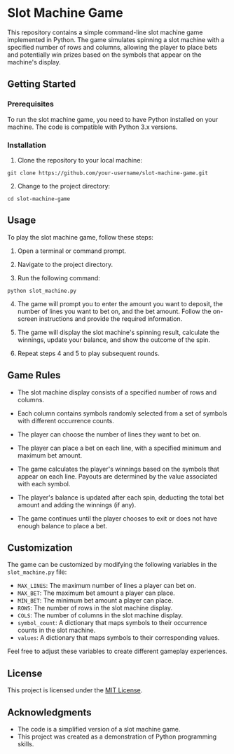 # Slot Machine Game

This repository contains a simple command-line slot machine game implemented in Python. The game simulates spinning a slot machine with a specified number of rows and columns, allowing the player to place bets and potentially win prizes based on the symbols that appear on the machine's display.

## Getting Started

### Prerequisites

To run the slot machine game, you need to have Python installed on your machine. The code is compatible with Python 3.x versions.

### Installation

1. Clone the repository to your local machine:

```
git clone https://github.com/your-username/slot-machine-game.git
```

2. Change to the project directory:

```
cd slot-machine-game
```

## Usage

To play the slot machine game, follow these steps:

1. Open a terminal or command prompt.

2. Navigate to the project directory.

3. Run the following command:

```
python slot_machine.py
```

4. The game will prompt you to enter the amount you want to deposit, the number of lines you want to bet on, and the bet amount. Follow the on-screen instructions and provide the required information.

5. The game will display the slot machine's spinning result, calculate the winnings, update your balance, and show the outcome of the spin.

6. Repeat steps 4 and 5 to play subsequent rounds.

## Game Rules

- The slot machine display consists of a specified number of rows and columns.

- Each column contains symbols randomly selected from a set of symbols with different occurrence counts.

- The player can choose the number of lines they want to bet on.

- The player can place a bet on each line, with a specified minimum and maximum bet amount.

- The game calculates the player's winnings based on the symbols that appear on each line. Payouts are determined by the value associated with each symbol.

- The player's balance is updated after each spin, deducting the total bet amount and adding the winnings (if any).

- The game continues until the player chooses to exit or does not have enough balance to place a bet.

## Customization

The game can be customized by modifying the following variables in the `slot_machine.py` file:

- `MAX_LINES`: The maximum number of lines a player can bet on.
- `MAX_BET`: The maximum bet amount a player can place.
- `MIN_BET`: The minimum bet amount a player can place.
- `ROWS`: The number of rows in the slot machine display.
- `COLS`: The number of columns in the slot machine display.
- `symbol_count`: A dictionary that maps symbols to their occurrence counts in the slot machine.
- `values`: A dictionary that maps symbols to their corresponding values.

Feel free to adjust these variables to create different gameplay experiences.

## License

This project is licensed under the [MIT License](LICENSE).

## Acknowledgments

- The code is a simplified version of a slot machine game.
- This project was created as a demonstration of Python programming skills.
